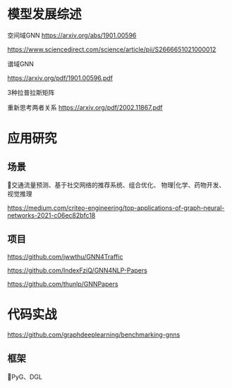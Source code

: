# 模型发展综述
空间域GNN
https://arxiv.org/abs/1901.00596

https://www.sciencedirect.com/science/article/pii/S2666651021000012



谱域GNN

https://arxiv.org/pdf/1901.00596.pdf

3种拉普拉斯矩阵



重新思考两者关系
https://arxiv.org/pdf/2002.11867.pdf



# 应用研究

## 场景

🍕交通流量预测、基于社交网络的推荐系统、组合优化、 物理|化学、药物开发、视觉推理

https://medium.com/criteo-engineering/top-applications-of-graph-neural-networks-2021-c06ec82bfc18



## 项目

https://github.com/jwwthu/GNN4Traffic

https://github.com/IndexFziQ/GNN4NLP-Papers

https://github.com/thunlp/GNNPapers





# 代码实战

https://github.com/graphdeeplearning/benchmarking-gnns

## 框架

🎯PyG、DGL













